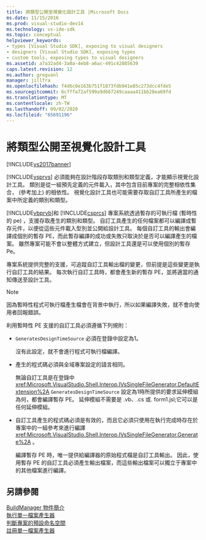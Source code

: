 ```yaml
---
title: 將類型公開至視覺化設計工具 |Microsoft Docs
ms.date: 11/15/2016
ms.prod: visual-studio-dev14
ms.technology: vs-ide-sdk
ms.topic: conceptual
helpviewer_keywords:
- types [Visual Studio SDK], exposing to visual designers
- designers [Visual Studio SDK], exposing types
- custom tools, exposing types to visual designers
ms.assetid: a7a32ad4-3a0a-4eb8-a6ac-491c42885639
caps.latest.revision: 12
ms.author: gregvanl
manager: jillfra
ms.openlocfilehash: f4d6c0e163b751f1873fdb941e85c273dcc4fde5
ms.sourcegitcommit: 6cfffa72af599a9d667249caaaa411bb28ea69fd
ms.translationtype: MT
ms.contentlocale: zh-TW
ms.lasthandoff: 09/02/2020
ms.locfileid: "65691196"
---
```

# <a name="exposing-types-to-visual-designers"></a>將類型公開至視覺化設計工具
[!INCLUDE[vs2017banner](../../includes/vs2017banner.md)]

[!INCLUDE[vsprvs](../../includes/vsprvs-md.md)] 必須能夠在設計階段存取類別和類型定義，才能顯示視覺化設計工具。 類別是從一組預先定義的元件載入，其中包含目前專案的完整相依性集合， (參考加上) 的相依性。 視覺化設計工具也可能需要存取自訂工具所產生的檔案中所定義的類別和類型。  
  
 [!INCLUDE[vbprvb](../../includes/vbprvb-md.md)]和 [!INCLUDE[csprcs](../../includes/csprcs-md.md)] 專案系統透過暫存的可執行檔 (暫時性的 pe) ，支援存取產生的類別和類型。 自訂工具產生的任何檔案都可以編譯成暫存元件，以便從這些元件載入型別並公開給設計工具。 每個自訂工具的輸出會編譯成個別的暫存 PE，而此暫存編譯的成功或失敗只取決於是否可以編譯產生的檔案。 雖然專案可能不會以整體方式建立，但設計工具還是可以使用個別的暫存 Pe。  
  
 專案系統提供完整的支援，可追蹤自訂工具輸出檔的變更，但前提是這些變更是執行自訂工具的結果。 每次執行自訂工具時，都會產生新的暫存 PE，並將適當的通知傳送至設計工具。  
  
> [!NOTE]
> 因為暫時性程式可執行檔產生檔會在背景中執行，所以如果編譯失敗，就不會向使用者回報錯誤。  
  
 利用暫時性 PE 支援的自訂工具必須遵循下列規則：  
  
- `GeneratesDesignTimeSource` 必須在登錄中設定為1。  
  
     沒有此設定，就不會進行程式可執行檔編譯。  
  
- 產生的程式碼必須與全域專案設定的語言相同。  
  
     無論自訂工具是在登錄中 <xref:Microsoft.VisualStudio.Shell.Interop.IVsSingleFileGenerator.DefaultExtension%2A> `GeneratesDesignTimeSource` 設定為1時所提供的要求延伸模組為何，都會編譯暫存 PE。 延伸模組不需要是 .vb、.cs 或. form1.jsl;它可以是任何延伸模組。  
  
- 自訂工具產生的程式碼必須是有效的，而且它必須只使用在執行完成時存在於專案中的一組參考來進行編譯 <xref:Microsoft.VisualStudio.Shell.Interop.IVsSingleFileGenerator.Generate%2A> 。  
  
     編譯暫存 PE 時，唯一提供給編譯器的原始程式檔是自訂工具輸出。 因此，使用暫存 PE 的自訂工具必須產生輸出檔案，而這些輸出檔案可以獨立于專案中的其他檔案進行編譯。  
  
## <a name="see-also"></a>另請參閱  
 [BuildManager 物件簡介](https://msdn.microsoft.com/50080ec2-c1c9-412c-98ef-18d7f895e7fa)   
 [執行單一檔案產生器](../../extensibility/internals/implementing-single-file-generators.md)   
 [判斷專案的預設命名空間](../../misc/determining-the-default-namespace-of-a-project.md)   
 [註冊單一檔案產生器](../../extensibility/internals/registering-single-file-generators.md)
